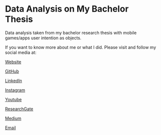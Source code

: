 # Data Analysis on My Bachelor Thesis
Data analysis taken from my bachelor research thesis with mobile games/apps user intention as objects.

If you want to know more about me or what I did. Please visit and follow my social media at:

[Website](https://andrysp.github.io/)

[GitHub](https://github.com/andrysp)

[LinkedIn](https://www.linkedin.com/in/andrysukaputra/)

[Instagram](https://www.instagram.com/andrysukaputra/)

[Youtube](https://www.youtube.com/channel/UCUEkCZJytysFlqnZuEF68GA)

[ResearchGate](https://www.researchgate.net/profile/Andry-Suka-Putra)

[Medium]()

[Email](mailto:andrysukaputra@gmail.com)
